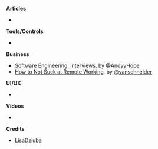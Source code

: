 **Articles**

* 

**Tools/Controls**

* 

**Business**

* [Software Engineering: Interviews](https://medium.com/@AndyyHope/software-engineering-interviews-744380f4f2af), by [@AndyyHope](https://twitter.com/AndyyHope)
* [How to Not Suck at Remote Working](http://www.vanschneider.com/remote-working), by [@vanschneider](https://twitter.com/vanschneider)

**UI/UX**

* 

**Videos**

* 

**Credits**

* [LisaDziuba](https://github.com/LisaDziuba)
